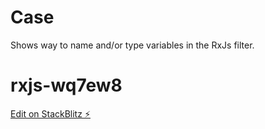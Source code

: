 # Case
Shows way to name and/or type variables in the RxJs filter.

# rxjs-wq7ew8

[Edit on StackBlitz ⚡️](https://stackblitz.com/edit/rxjs-wq7ew8)